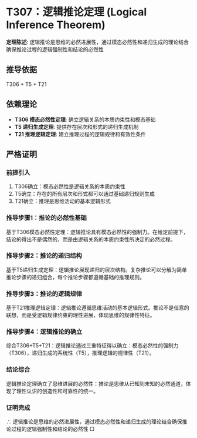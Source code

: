 # T307：逻辑推论定理 (Logical Inference Theorem)

**定理陈述**: 逻辑推论是思维的必然进展性，通过模态必然性和递归生成的理论结合确保推论过程的逻辑强制性和结论的必然性

## 推导依据
T306 + T5 + T21

## 依赖理论
- **T306 模态必然性定理**: 确立逻辑关系的本质约束性和模态基础
- **T5 递归生成定理**: 提供存在层次和形式的递归生成机制
- **T21 推理逻辑定理**: 建立推理过程的逻辑规律和有效性条件

## 严格证明

### 前提引入
1. T306确立：模态必然性是逻辑关系的本质约束性
2. T5确立：存在的所有层次和形式都可以通过基础递归规则生成
3. T21确立：推理是思维活动的基本逻辑形式

### 推导步骤1：推论的必然性基础
基于T306模态必然性定理：逻辑推论具有模态必然性的强制力。在给定前提下，结论的得出不是偶然的，而是由逻辑关系的本质约束性所决定的必然过程。

### 推导步骤2：推论的递归结构
基于T5递归生成定理：逻辑推论展现递归的层次结构。复杂推论可以分解为简单推论步骤的递归组合，每个推论步骤都遵循基础的推理规则。

### 推导步骤3：推论的逻辑规律
基于T21推理逻辑定理：逻辑推论遵循思维活动的基本逻辑形式。推论不是任意的联想，而是受逻辑规律约束的理性进展，体现思维的规律性特征。

### 推导步骤4：逻辑推论的确立
综合T306+T5+T21：逻辑推论通过三重特征得以确立：模态必然性的强制力（T306），递归生成的系统性（T5），推理逻辑的规律性（T21）。

### 结论综合
逻辑推论定理确立了思维进展的必然性：推论是思维从已知到未知的必然通道，体现了理性认识的创造性和可靠性的统一。

### 证明完成
∴ 逻辑推论是思维的必然进展性，通过模态必然性和递归生成的理论结合确保推论过程的逻辑强制性和结论的必然性 □